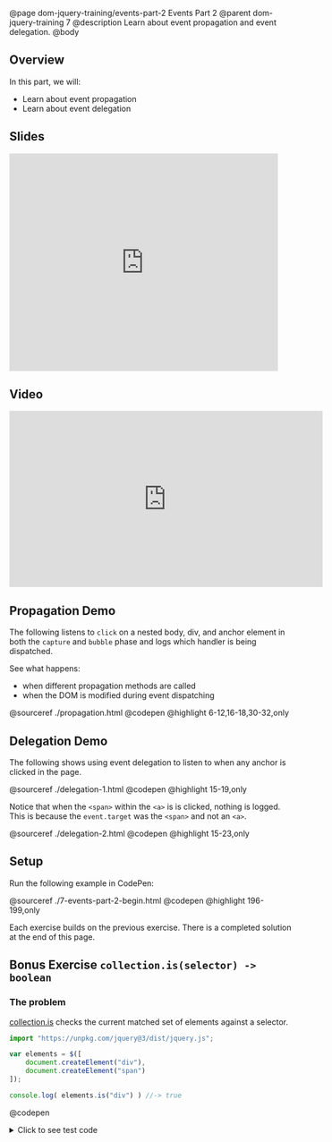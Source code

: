 @page dom-jquery-training/events-part-2 Events Part 2
@parent dom-jquery-training 7
@description Learn about event propagation and event delegation.
@body

## Overview

In this part, we will:

- Learn about event propagation
- Learn about event delegation

## Slides

<iframe src="https://docs.google.com/presentation/d/e/2PACX-1vT8tm1B2yfrIZxSPMtKhMHf_nCGgUbwu6kmDgOQqp6sskZqqmCMUvDmeYRBsQ8o_RECYtIwhFBHB0UM/embed?start=false&loop=false&delayms=3000" frameborder="0" width="480" height="389" allowfullscreen="true" mozallowfullscreen="true" webkitallowfullscreen="true"></iframe>

## Video

<iframe width="560" height="315" src="https://www.youtube.com/embed/qoW-EYuESZA" frameborder="0" allow="accelerometer; autoplay; encrypted-media; gyroscope; picture-in-picture" allowfullscreen></iframe>


## Propagation Demo

The following listens to `click` on a nested body, div, and
anchor element in both the `capture` and `bubble` phase
and logs which handler is being dispatched.

See what happens:

- when different propagation methods are called
- when the DOM is modified during event dispatching


@sourceref ./propagation.html
@codepen
@highlight 6-12,16-18,30-32,only

## Delegation Demo

The following shows using event delegation to listen to
when any anchor is clicked in the page.

@sourceref ./delegation-1.html
@codepen
@highlight 15-19,only

Notice that when the `<span>` within the `<a>` is is clicked,
nothing is logged.  This is because the `event.target`
was the `<span>` and not an `<a>`.

@sourceref ./delegation-2.html
@codepen
@highlight 15-23,only

## Setup

Run the following example in CodePen:

@sourceref ./7-events-part-2-begin.html
@codepen
@highlight 196-199,only

Each exercise builds on the previous exercise. There is a completed solution at the end of this page.


## Bonus Exercise `collection.is(selector) -> boolean`

### The problem

[collection.is](https://api.jquery.com/is/) checks the current matched set of elements against a selector.

```js
import "https://unpkg.com/jquery@3/dist/jquery.js";

var elements = $([
	document.createElement("div"),
	document.createElement("span")
]);

console.log( elements.is("div") ) //-> true
```
@codepen

<details>
<summary>Click to see test code</summary>
```js
QUnit.test('$.fn.is', function(){

	expect(3);

	var elements = $([
		document.createElement("div"),
		document.createElement("span")
	]);

	ok(elements.is("div"), "is div");
	ok(elements.is("span"), "is span");
	ok(!elements.is("a"), "is a");
});
```
</details>

### What you need to know

- [matches](https://developer.mozilla.org/en-US/docs/Web/API/Element/matches) returns if an
  element matches a selector:

  ```html
  <div id="hello">Hello World</div>
  <script type="module">
  console.log( hello.matches("div") ) //-> true
  </script>  
  ```
  @codepen

### The solution

<details>
<summary>Click to see the solution</summary>
```js
    is: function(selector){
      var matched = false;
      $.each(this, function(i, element){
        if( this.matches( selector) ) {
          matched = true;
        }
      });
      return matched;
    },
```
</details>


## Bonus Exercise `collection.data(key [, value])`

### The problem

[collection.data](https://api.jquery.com/data/) stores arbitrary data associated with the matched elements or return the value at the named data store for the first element in the set of matched elements.


```html
<div id="hello">Hello World</div>
<script type="module">
import "https://unpkg.com/jquery@3/dist/jquery.js";

$("#hello").data("foo", "bar");

console.log( $("#hello").data("foo") ) //-> "bar"
</script>  
```
@codepen

<details>
<summary>Click to see test code</summary>
```js
QUnit.test('$.fn.data', function(){

	$('#qunit-fixture').html('<div id="el">text</div>');

	$('#el').data('foo', 'bar');

	equal( $('#el').data('foo'), 'bar' ,'got back bar' );
});
```
</details>

### What you need to know

- Use [WeakMap](https://developer.mozilla.org/en-US/docs/Web/JavaScript/Reference/Global_Objects/WeakMap)
  to store data associated with an object in such a way that when the object is removed the data
  will be also be removed from the `WeakMap` and available for garbage collection.

  ```js
  var map = new WeakMap();

  (function(){
    var key = {name: "key"};
    var value = {name: "value"};
    map.set(key, value);
  })();
  setTimeout(function(){
    console.log( map );
    // In chrome, you can see the contents of the weakmap
    // and it will not have the key and value.
  },500);
  ```
  @codepen

### The solution

<details>
<summary>Click to see the solution</summary>
```js
    data: (function(){
      var data = new WeakMap();
      return function(propName, value) {
        if (arguments.length == 2) {
          // set the data for every item in the collection
          return $.each(this, function(i, el) {
            var elData = data.get(el);
            if (!elData) {
              elData = {};
              data.set(el, elData);
            }
            elData[propName] = value;
          });
        } else {
          // return the data in the first value
          var el = this[0], elData = data.get(el);
          return elData && elData[propName];
        }
      };
    })(),
```
</details>

## Bonus Exercise `collection.on(eventType, selector, handler)`

### The problem

[collection.on](https://api.jquery.com/on/) attaches a delegate event listener.

```html
<ul id="root">
	<li>First</li>
	<li>Second</li>
</ul>
<script type="module">
import "https://unpkg.com/jquery@3/dist/jquery.js";

$("#root").on("click","li", function(){
	console.log("clicked an li");
});
</script>  
```
@codepen

<details>
<summary>Click to see test code</summary>
```js
QUnit.test('$.fn.on', function(){
	expect(3);

	var handler = function(){
		equal(this.nodeName.toLowerCase(), 'li', 'called back with an LI')
	}

	var $ul = $('#qunit-fixture').html(`
		<ul>
			<li><span id="one"/></li>
			<li><span id="two"/></li>
		</ul>`)
		.children()

	$ul.on('click', 'li', handler);

	clickIt( $('#one')[0] );
	clickIt( $('#two')[0] );

	$ul.html('<li><span id="three"></span></li>');
	clickIt( $('#three')[0] );
});
```
</details>

### What you need to know

- Instead of binding the `handler`, you'll need to bind a `delegator` that
  will conditionally call the `handler`.
- Use `.data` to store the `delegator` and `handler` in an object
  like `{delegator, handler}`.  That object should be stored in a data structure that
  looks like:
  ```js
  $([element]).data("events") //-> {
  //   click: { li: [ {delegator, handler} ] }   
  // }
  ```

### The solution

<details>
<summary>Click to see the solution</summary>
```js
    on: function(eventType, selector, handler) {
      // Create delegator function
      var delegator = function(ev) {
        var cur = ev.target;
        do {
          if ( $([ cur ]).is(selector) ) {
            handler.call(cur, ev);
          }
          cur = cur.parentNode;
        } while (cur && cur !== ev.currentTarget);
      };

      return $.each(this, function(i, element) {
        // store delegators by event and selector in
        // $.data
        var events = $([ element ]).data("events"), eventTypeEvents;
        if (!events) {
          $([ element ]).data("events", events = {});
        }
        if (!(eventTypeEvents = events[eventType])) {
          eventTypeEvents = events[eventType] = {};
        }
        if (!eventTypeEvents[selector]) {
          eventTypeEvents[selector] = [];
        }
        eventTypeEvents[selector].push({
          handler: handler,
          delegator: delegator
        });
        element.addEventListener(eventType, delegator, false);
      });
    },
```
</details>

## Bonus Exercise `collection.off(eventType, selector, handler)`

### The problem

[collection.off](https://api.jquery.com/off/) stops listening for a delegate listener.

<details>
<summary>Click to see test code</summary>
```js
QUnit.test('$.fn.off', function(){
	expect(0);

	var handler = function(){
		equal(this.nodeName.toLowerCase(), 'li', 'called back with an LI')
	}

	var $ul = $('#qunit-fixture').html(`
		<ul>
			<li><span id="one"/></li>
			<li><span id="two"/></li>
		</ul>`)
		.children();

	$ul.on('click', 'li', handler);
	$ul.off('click', 'li', handler);

	clickIt( $('#three')[0] );
});
```
</details>

### What you need to know

- You will need to find the delegate for the handler passed to `.off()` and then
  call `.removeEventListener`.

### The solution

<details>
<summary>Click to see the solution</summary>
```js
    off: function(eventType, selector, handler) {
      return $.each(this, function(i, element) {
        // Find the delegator object for the handler
        // and remove it.
        var events = $([ element ]).data("events");
        if (events[eventType] && events[eventType][selector]) {
          var delegates = events[eventType][selector], i = 0;
          while (i < delegates.length) {
            if (delegates[i].handler === handler) {
              element.removeEventListener(eventType, delegates[i].delegator, false);
              delegates.splice(i, 1);
            } else {
              i++;
            }
          }
        }
      });
    }
```
</details>


## Complete solution

@sourceref ./7-events-part-2-end.html
@codepen
@highlight 196-272,only
